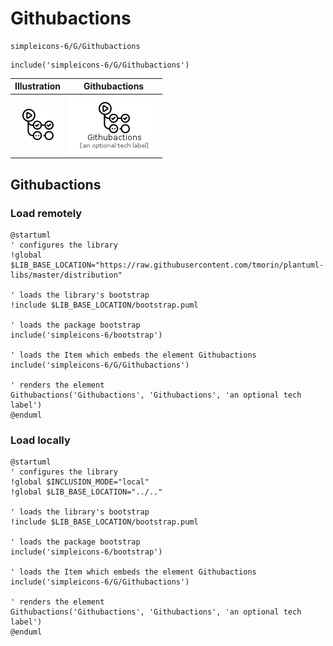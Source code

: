 # Githubactions


```text
simpleicons-6/G/Githubactions
```

```text
include('simpleicons-6/G/Githubactions')
```



| Illustration | Githubactions |
| :---: | :---: |
| ![illustration for Illustration](../../simpleicons-6/G/Githubactions.png) | ![illustration for Githubactions](../../simpleicons-6/G/Githubactions.Local.png) |




## Githubactions

### Load remotely
```plantuml
@startuml
' configures the library
!global $LIB_BASE_LOCATION="https://raw.githubusercontent.com/tmorin/plantuml-libs/master/distribution"

' loads the library's bootstrap
!include $LIB_BASE_LOCATION/bootstrap.puml

' loads the package bootstrap
include('simpleicons-6/bootstrap')

' loads the Item which embeds the element Githubactions
include('simpleicons-6/G/Githubactions')

' renders the element
Githubactions('Githubactions', 'Githubactions', 'an optional tech label')
@enduml
```

### Load locally
```plantuml
@startuml
' configures the library
!global $INCLUSION_MODE="local"
!global $LIB_BASE_LOCATION="../.."

' loads the library's bootstrap
!include $LIB_BASE_LOCATION/bootstrap.puml

' loads the package bootstrap
include('simpleicons-6/bootstrap')

' loads the Item which embeds the element Githubactions
include('simpleicons-6/G/Githubactions')

' renders the element
Githubactions('Githubactions', 'Githubactions', 'an optional tech label')
@enduml
```

